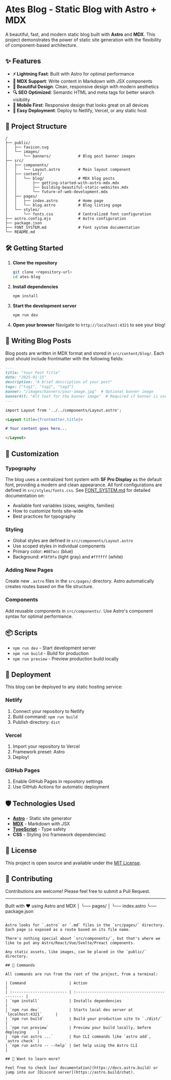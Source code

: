 # Ates Blog - Static Blog with Astro + MDX

A beautiful, fast, and modern static blog built with **Astro** and **MDX**. This project demonstrates the power of static site generation with the flexibility of component-based architecture.

## ✨ Features

- **⚡ Lightning Fast**: Built with Astro for optimal performance
- **📝 MDX Support**: Write content in Markdown with JSX components
- **🎨 Beautiful Design**: Clean, responsive design with modern aesthetics
- **🔍 SEO Optimized**: Semantic HTML and meta tags for better search visibility
- **📱 Mobile First**: Responsive design that looks great on all devices
- **🚀 Easy Deployment**: Deploy to Netlify, Vercel, or any static host

## 🚀 Project Structure

```text
/
├── public/
│   ├── favicon.svg
│   └── images/
│       └── banners/            # Blog post banner images
├── src/
│   ├── components/
│   │   └── Layout.astro        # Main layout component
│   ├── content/
│   │   └── blog/               # MDX blog posts
│   │       ├── getting-started-with-astro-mdx.mdx
│   │       ├── building-beautiful-static-websites.mdx
│   │       └── future-of-web-development.mdx
│   ├── pages/
│   │   ├── index.astro         # Home page
│   │   └── blog.astro          # Blog listing page
│   └── styles/
│       └── fonts.css           # Centralized font configuration
├── astro.config.mjs            # Astro configuration
├── package.json
├── FONT_SYSTEM.md              # Font system documentation
└── README.md
```

## 🛠️ Getting Started

1. **Clone the repository**
   ```bash
   git clone <repository-url>
   cd ates-blog
   ```

2. **Install dependencies**
   ```bash
   npm install
   ```

3. **Start the development server**
   ```bash
   npm run dev
   ```

4. **Open your browser**
   Navigate to `http://localhost:4321` to see your blog!

## 📝 Writing Blog Posts

Blog posts are written in MDX format and stored in `src/content/blog/`. Each post should include frontmatter with the following fields:

```markdown
---
title: "Your Post Title"
date: "2025-01-15"
description: "A brief description of your post"
tags: ["tag1", "tag2", "tag3"]
banner: "/images/banners/your-image.jpg"  # Optional banner image
bannerAlt: "Alt text for the banner image"  # Required if banner is used
---

import Layout from '../../components/Layout.astro';

<Layout title={frontmatter.title}>

# Your content goes here...

</Layout>
```

## 🎨 Customization

### Typography
The blog uses a centralized font system with **SF Pro Display** as the default font, providing a modern and clean appearance. All font configurations are defined in `src/styles/fonts.css`. See [FONT_SYSTEM.md](FONT_SYSTEM.md) for detailed documentation on:
- Available font variables (sizes, weights, families)
- How to customize fonts site-wide
- Best practices for typography

### Styling
- Global styles are defined in `src/components/Layout.astro`
- Use scoped styles in individual components
- Primary color: `#007acc` (blue)
- Background: `#f8f9fa` (light gray) and `#ffffff` (white)

### Adding New Pages
Create new `.astro` files in the `src/pages/` directory. Astro automatically creates routes based on the file structure.

### Components
Add reusable components in `src/components/`. Use Astro's component syntax for optimal performance.

## 📦 Scripts

- `npm run dev` - Start development server
- `npm run build` - Build for production
- `npm run preview` - Preview production build locally

## 🚀 Deployment

This blog can be deployed to any static hosting service:

### Netlify
1. Connect your repository to Netlify
2. Build command: `npm run build`
3. Publish directory: `dist`

### Vercel
1. Import your repository to Vercel
2. Framework preset: Astro
3. Deploy!

### GitHub Pages
1. Enable GitHub Pages in repository settings
2. Use GitHub Actions for automatic deployment

## 🛡️ Technologies Used

- **[Astro](https://astro.build/)** - Static site generator
- **[MDX](https://mdxjs.com/)** - Markdown with JSX
- **[TypeScript](https://www.typescriptlang.org/)** - Type safety
- **CSS** - Styling (no framework dependencies)

## 📄 License

This project is open source and available under the [MIT License](LICENSE).

## 🤝 Contributing

Contributions are welcome! Please feel free to submit a Pull Request.

---

Built with ❤️ using Astro and MDX
│   └── pages/
│       └── index.astro
└── package.json
```

Astro looks for `.astro` or `.md` files in the `src/pages/` directory. Each page is exposed as a route based on its file name.

There's nothing special about `src/components/`, but that's where we like to put any Astro/React/Vue/Svelte/Preact components.

Any static assets, like images, can be placed in the `public/` directory.

## 🧞 Commands

All commands are run from the root of the project, from a terminal:

| Command                   | Action                                           |
| :------------------------ | :----------------------------------------------- |
| `npm install`             | Installs dependencies                            |
| `npm run dev`             | Starts local dev server at `localhost:4321`      |
| `npm run build`           | Build your production site to `./dist/`          |
| `npm run preview`         | Preview your build locally, before deploying     |
| `npm run astro ...`       | Run CLI commands like `astro add`, `astro check` |
| `npm run astro -- --help` | Get help using the Astro CLI                     |

## 👀 Want to learn more?

Feel free to check [our documentation](https://docs.astro.build) or jump into our [Discord server](https://astro.build/chat).
